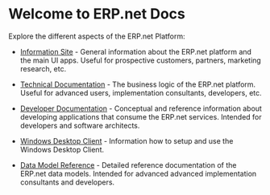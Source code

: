 # Welcome to ERP.net Docs

Explore the different aspects of the ERP.net Platform:

* [Information Site](https://docs.erp.net/info) - 
General information about the ERP.net platform and the main UI apps.
Useful for prospective customers, partners, marketing research, etc.

* [Technical Documentation](https://docs.erp.net/tech) - 
The business logic of the ERP.net platform.
Useful for advanced users, implementation consultants, developers, etc.

* [Developer Documentation](https://docs.erp.net/dev) - 
Conceptual and reference information about developing applications that consume the ERP.net services.
Intended for developers and software architects.

* [Windows Desktop Client](https://docs.erp.net/winclient) - 
Information how to setup and use the Windows Desktop Client.

* [Data Model Reference](https://docs.erp.net/model) - 
Detailed reference documentation of the ERP.net data models.
Intended for advanced advanced implementation consultants and developers.
